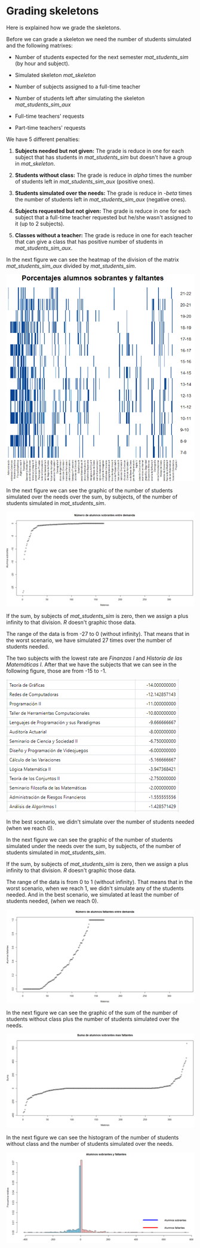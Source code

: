 # Grading skeletons

Here is explained how we grade the skeletons.

Before we can grade a skeleton we need the number of students simulated and the following matrixes:

- Number of students expected for the next semester _mat\_students\_sim_ (by hour and subject).

- Simulated skeleton _mat\_skeleton_

- Number of subjects assigned to a full-time teacher

- Number of students left after simulating the skeleton _mat\_students\_sim\_aux_

- Full-time teachers' requests

- Part-time teachers' requests

We have 5 different penalties:

1. **Subjects needed but not given:** The grade is reduce in one for each subject that has students in _mat\_students\_sim_ but doesn't have a group in _mat\_skeleton_.

2. **Students without class:** The grade is reduce in _alpha_ times the number of students left in _mat\_students\_sim\_aux_ (positive ones).

3. **Students simulated over the needs:** The grade is reduce in _-beta_ times the number of students left in _mat\_students\_sim\_aux_ (negative ones).

4. **Subjects requested but not given:** The grade is reduce in one for each subject that a full-time teacher requested but he/she wasn't assigned to it (up to 2 subjects).

5. **Classes without a teacher:** The grade is reduce in one for each teacher that can give a class that has positive number of students in _mat\_students\_sim\_aux_. 

In the next figure we can see the heatmap of the division of the matrix _mat\_students\_sim\_aux_ divided by _mat\_students\_sim_.

![mat_demanda_aux_divided_by_mat_demanda_alumnos](https://github.com/ArrigoCoen/Faculty_schedule_simulation/blob/master/Figures/Fig_mat_demanda_aux_divided_by_mat_demanda_alumnos.png)

In the next figure we can see the graphic of the number of students simulated over the needs over the sum, by subjects, of the number of students simulated in _mat\_students\_sim_.

![mat_demanda_aux_divided_by_mat_demanda_alumnos](https://github.com/ArrigoCoen/Faculty_schedule_simulation/blob/master/Figures/Fig_over_students_over_simulated.PNG)

If the sum, by subjects of _mat\_students\_sim_ is zero, then we assign a plus infinity to that division. _R_ doesn't graphic those data.

The range of the data is from -27 to 0 (without infinity). That means that in the worst scenario, we have simulated 27 times over the number of students needed.

The two subjects with the lowest rate are _Finanzas I_ and _Historia de las Matemáticas I_. After that we have the subjects that we can see in the following figure, those are from -15 to -1.

![mat_demanda_aux_divided_by_mat_demanda_alumnos](https://github.com/ArrigoCoen/Faculty_schedule_simulation/blob/master/Figures/Fig_subjects_with_over_students.PNG)

In the best scenario, we didn't simulate over the number of students needed (when we reach 0).

In the next figure we can see the graphic of the number of students simulated under the needs over the sum, by subjects, of the number of students simulated in _mat\_students\_sim_.

If the sum, by subjects of _mat\_students\_sim_ is zero, then we assign a plus infinity to that division. _R_ doesn't graphic those data.

The range of the data is from 0 to 1 (without infinity). That means that in the worst scenario, when we reach 1, we didn't simulate any of the students needed. And in the best scenario, we simulated at least the number of students needed, (when we reach 0).

![mat_demanda_aux_divided_by_mat_demanda_alumnos](https://github.com/ArrigoCoen/Faculty_schedule_simulation/blob/master/Figures/Fig_under_students_over_simulated.PNG)


In the next figure we can see the graphic of the sum of the number of students without class plus the number of students simulated over the needs.

![mat_demanda_aux_divided_by_mat_demanda_alumnos](https://github.com/ArrigoCoen/Faculty_schedule_simulation/blob/master/Figures/Fig_sum_over_and_under_students.PNG)

In the next figure we can see the histogram of the number of students without class and the number of students simulated over the needs.

![mat_demanda_aux_divided_by_mat_demanda_alumnos](https://github.com/ArrigoCoen/Faculty_schedule_simulation/blob/master/Figures/Fig_histogram_over_and_under_students.PNG)


